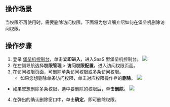 ## 操作场景
当权限不再使用时，需要删除访问权限。下面将为您详细介绍如何在堡垒机删除访问权限。
## 操作步骤
1. 登录 [堡垒机控制台](https://console.cloud.tencent.com/dsgc/bh)，单击**立即进入**，进入SaaS 型堡垒机控制台。
![](https://qcloudimg.tencent-cloud.cn/raw/b2f6673b0cad7c2f423a6b6e287179af.png)
2. 在左侧导航选择**权限管理** > **访问权限配置**，进入访问权限页面。
3. 在访问权限页面，可删除单条访问权限或多条访问权限。
   - 如果您想删除单条访问权限，单击对应权限操作栏的**删除**。
![](https://qcloudimg.tencent-cloud.cn/raw/b89d631c76ef8eda72aff64ef5180e6f.png)
 - 如果您想删除多条权限，选中要删除的权限后，单击**删除**。
![](https://qcloudimg.tencent-cloud.cn/raw/356143ddfc19bfba9187f7a80f802197.png)
4. 在弹出的确认删除窗口中，单击**确定**，即可删除权限。

